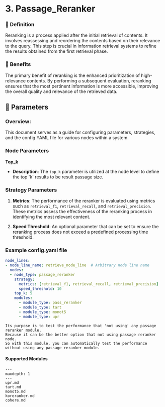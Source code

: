 # 3. Passage_Reranker

### 🔎 **Definition**
Reranking is a process applied after the initial retrieval of contents. It involves reassessing and reordering the contents based on their relevance to the query. This step is crucial in information retrieval systems to refine the results obtained from the first retrieval phase.


### 🤸 **Benefits**
The primary benefit of reranking is the enhanced prioritization of high-relevance contents. By performing a subsequent evaluation, reranking ensures that the most pertinent information is more accessible, improving the overall quality and relevance of the retrieved data.

## 🔢 **Parameters**
### **Overview**:
This document serves as a guide for configuring parameters, strategies, and the config YAML file for various nodes within a system.
### **Node Parameters**
**Top_k**
- **Description**: The `top_k` parameter is utilized at the node level to define the top 'k' results to be result passage size.

### **Strategy Parameters**
1. **Metrics**: The performance of the reranker is evaluated using metrics such as `retrieval_f1`, `retrieval_recall`, and `retrieval_precision`. These metrics assess the effectiveness of the reranking process in identifying the most relevant content.

2. **Speed Threshold**: An optional parameter that can be set to ensure the reranking process does not exceed a predefined processing time threshold.


### Example config.yaml file
```yaml
node_lines:
- node_line_name: retrieve_node_line  # Arbitrary node line name
  nodes:
  - node_type: passage_reranker
    strategy:
      metrics: [retrieval_f1, retrieval_recall, retrieval_precision]
      speed_threshold: 10
    top_k: 5
    modules:
      - module_type: pass_reranker
      - module_type: tart
      - module_type: monot5
      - module_type: upr
```

```{admonition} What is pass_reranker?
Its purpose is to test the performance that 'not using' any passage reranker module.
Because it can be the better option that not using passage reranker node.
So with this module, you can automatically test the performance without using any passage reranker module.
```

#### Supported Modules

```{toctree}
---
maxdepth: 1
---
upr.md
tart.md
monot5.md
koreranker.md
cohere.md
```

